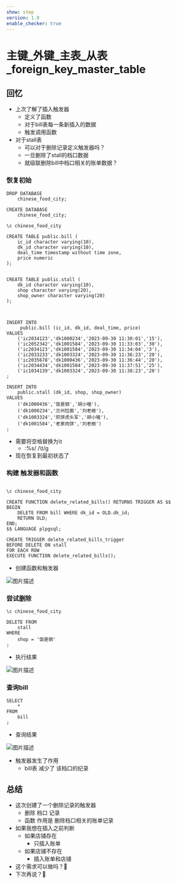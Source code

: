```yaml
---
show: step
version: 1.0
enable_checker: true
---
```


#    主键_外键_主表_从表_foreign_key_master_table       
 
##  回忆

- 上次了解了插入触发器
	- 定义了函数
	- 对于bill表每一条新插入的数据
	- 触发调用函数
- 对于stall表
	- 可以对于删除记录定义触发器吗？
	- 一旦删除了stall的档口数据
	- 就级联删除bill中档口相关的账单数据？

### 恢复初始


```
DROP DATABASE 
    chinese_food_city;

CREATE DATABASE
    chinese_food_city;
    
\c chinese_food_city

CREATE TABLE public.bill (
    ic_id character varying(10),
    dk_id character varying(10),
    deal_time timestamp without time zone,
    price numeric
);


CREATE TABLE public.stall (
    dk_id character varying(10),
    shop character varying(20),
    shop_owner character varying(20)
);



INSERT INTO
	 public.bill (ic_id, dk_id, deal_time, price)
VALUES
	('ic2034123','dk1000234','2023-09-30 11:30:01','15'),
	('ic2052342','dk1001584','2023-09-30 11:33:03','30'),
	('ic2034123','dk1001584','2023-09-30 11:34:04','3'),
	('ic2033233','dk1003324','2023-09-30 11:36:23','20'),
	('ic2035678','dk1000436','2023-09-30 11:36:44','20'),
	('ic2034434','dk1001584','2023-09-30 11:37:51','25'),
	('ic1034139','dk1003324','2023-09-30 11:38:23','20')
;

INSERT INTO 
	public.stall (dk_id, shop, shop_owner)
VALUES 
	('dk1000436','饭是钢','胡小喵'),
	('dk1000234','兰州拉面','刘老根'),
	('dk1003324','煎饼虎头军','胡小喵'),
	('dk1001584','老家肉饼','刘老根')
;

```

- 需要将空格替换为\t	
	- :%s/    /\t/g
- 现在恢复到最初状态了

### 构建 触发器和函数

```

\c chinese_food_city

CREATE FUNCTION delete_related_bills() RETURNS TRIGGER AS $$
BEGIN
    DELETE FROM bill WHERE dk_id = OLD.dk_id;
    RETURN OLD;
END;
$$ LANGUAGE plpgsql;
 
CREATE TRIGGER delete_related_bills_trigger
BEFORE DELETE ON stall
FOR EACH ROW
EXECUTE FUNCTION delete_related_bills();

```

- 创建函数和触发器

![图片描述](https://doc.shiyanlou.com/courses/uid1190679-20231006-1696561299677)

### 尝试删除

```
\c chinese_food_city

DELETE FROM
    stall
WHERE
    shop = '饭是钢'
;
```

- 执行结果

![图片描述](https://doc.shiyanlou.com/courses/uid1190679-20231006-1696563031583)

### 查询bill

```
SELECT
	*
FROM
	bill
;
```

- 查询结果

![图片描述](https://doc.shiyanlou.com/courses/uid1190679-20231006-1696563113215)

- 触发器发生了作用
	- bill表 减少了 该档口的纪录

##  总结

- 这次创建了一个删除记录的触发器
	- 删除 档口 记录
	- 函数 作用是 删除档口相关的账单记录
- 如果我想在插入之前判断
	- 如果店铺存在 
		- 只插入账单
	- 如果店铺不存在
		- 插入账单和店铺 
- 这个需求可以做吗？🤔
- 下次再说？👋

